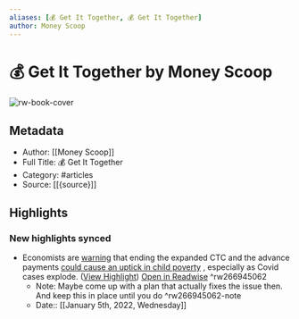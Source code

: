 ```yaml
---
aliases: [💰 Get It Together, 💰 Get It Together]
author: Money Scoop
---
```

# 💰 Get It Together by Money Scoop

![rw-book-cover](https://readwise-assets.s3.amazonaws.com/static/images/article4.6bc1851654a0.png)

## Metadata
- Author: [[Money Scoop]]
- Full Title: 💰 Get It Together
- Category: #articles
- Source: [[{source}]]

## Highlights
### New highlights synced
- Economists are [warning](https://link.morningbrew.com/click/26252455.79020/aHR0cHM6Ly93d3cubnl0aW1lcy5jb20vMjAyMi8wMS8wMi9idXNpbmVzcy9lY29ub215L2NoaWxkLXRheC1jcmVkaXQuaHRtbD91dG1fY2FtcGFpZ249bXMmdXRtX21lZGl1bT1uZXdzbGV0dGVyJnV0bV9zb3VyY2U9bW9ybmluZ19icmV3/6009d34bdd58a454e04901aaB8dea4d3d) that ending the expanded CTC and the advance payments [could cause an uptick in child poverty](https://link.morningbrew.com/click/26252455.79020/aHR0cHM6Ly93d3cubnByLm9yZy8yMDIxLzEyLzMwLzEwNjkxNDMxMjMvZXhwYW5kZWQtY2hpbGQtdGF4LWNyZWRpdC1leHBpcmVzLWZyaWRheS1jb25ncmVzcz91dG1fY2FtcGFpZ249bXMmdXRtX21lZGl1bT1uZXdzbGV0dGVyJnV0bV9zb3VyY2U9bW9ybmluZ19icmV3/6009d34bdd58a454e04901aaBd7dc4dac) , especially as Covid cases explode. ([View Highlight](https://read.readwise.io/read/01frn8wmsbgnp83ejpz8fn0exp)) [Open in Readwise](https://readwise.io/open/266945062) ^rw266945062
    - Note: Maybe come up with a plan that actually fixes the issue then. And keep this in place until you do ^rw266945062-note
    - Date:: [[January 5th, 2022, Wednesday]]
